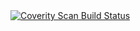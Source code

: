 <a href="https://scan.coverity.com/projects/thinhvu-mmosoft-dependencyinversion">
  <img alt="Coverity Scan Build Status"
       src="https://scan.coverity.com/projects/18299/badge.svg"/>
</a>
